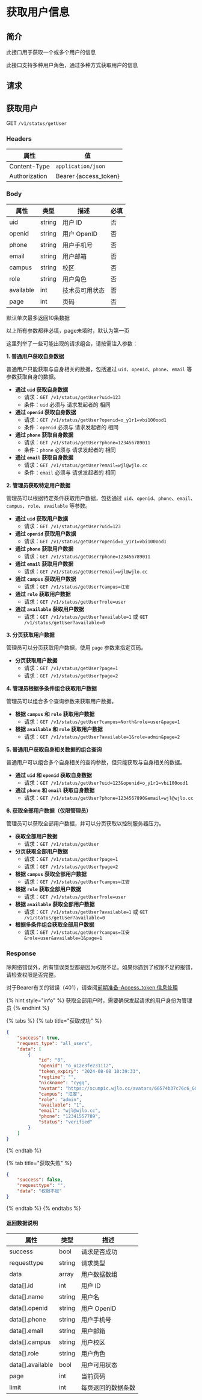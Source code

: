 # 获取用户信息

## 简介

此接口用于获取一个或多个用户的信息

此接口支持多种用户角色，通过多种方式获取用户的信息

## &#x20;请求

## 获取用户

GET `/v1/status/getUser`

### **Headers**

| 属性            | 值                      |
| ------------- | ---------------------- |
| Content-Type  | `application/json`     |
| Authorization | Bearer {access\_token} |

### **Body**

| 属性        | 类型     | 描述        | 必填 |
| --------- | ------ | --------- | -- |
| uid       | string | 用户 ID     | 否  |
| openid    | string | 用户 OpenID | 否  |
| phone     | string | 用户手机号     | 否  |
| email     | string | 用户邮箱      | 否  |
| campus    | string | 校区        | 否  |
| role      | string | 用户角色      | 否  |
| available | int    | 技术员可用状态   | 否  |
| page      | int    | 页码        | 否  |

默认单次最多返回10条数据

以上所有参数都非必填，page未填时，默认为第一页

这里列举了一些可能出现的请求组合，请按需注入参数：

**1. 普通用户获取自身数据**

普通用户只能获取与自身相关的数据，包括通过 `uid`、`openid`、`phone`、`email` 等参数获取自身的数据。

* **通过 `uid` 获取自身数据**
  * 请求：`GET /v1/status/getUser?uid=123`
  * 条件：`uid` 必须与 请求发起者的 相同
* **通过 `openid` 获取自身数据**
  * 请求：`GET /v1/status/getUser?openid=o_y1r1=vbi100ood1`
  * 条件：`openid` 必须与 请求发起者的 相同
* **通过 `phone` 获取自身数据**
  * 请求：`GET /v1/status/getUser?phone=123456789011`
  * 条件：`phone` 必须与 请求发起者的 相同
* **通过 `email` 获取自身数据**
  * 请求：`GET /v1/status/getUser?email=wjl@wjlo.cc`
  * 条件：`email` 必须与 请求发起者的 相同

**2. 管理员获取特定用户数据**

管理员可以根据特定条件获取用户数据，包括通过 `uid`、`openid`、`phone`、`email`、`campus`、`role`、`available` 等参数。

* **通过 `uid` 获取用户数据**
  * 请求：`GET /v1/status/getUser?uid=123`
* **通过 `openid` 获取用户数据**
  * 请求：`GET /v1/status/getUser?openid=o_y1r1=vbi100ood1`
* **通过 `phone` 获取用户数据**
  * 请求：`GET /v1/status/getUser?phone=123456789011`
* **通过 `email` 获取用户数据**
  * 请求：`GET /v1/status/getUser?email=wjl@wjlo.cc`
* **通过 `campus` 获取用户数据**
  * 请求：`GET /v1/status/getUser?campus=江安`
* **通过 `role` 获取用户数据**
  * 请求：`GET /v1/status/getUser?role=user`
* **通过 `available` 获取用户数据**
  * 请求：`GET /v1/status/getUser?available=1` 或 `GET /v1/status/getUser?available=0`

**3. 分页获取用户数据**

管理员可以分页获取用户数据，使用 `page` 参数来指定页码。

* **分页获取用户数据**
  * 请求：`GET /v1/status/getUser?page=1`
  * 请求：`GET /v1/status/getUser?page=2`

**4. 管理员根据多条件组合获取用户数据**

管理员可以组合多个查询参数来获取用户数据。

* **根据 `campus` 和 `role` 获取用户数据**
  * 请求：`GET /v1/status/getUser?campus=North&role=user&page=1`
* **根据 `available` 和 `role` 获取用户数据**
  * 请求：`GET /v1/status/getUser?available=1&role=admin&page=2`

**5. 普通用户获取自身相关数据的组合查询**

普通用户可以组合多个自身相关的查询参数，但只能获取与自身相关的数据。

* **通过 `uid` 和 `openid` 获取自身数据**
  * 请求：`GET /v1/status/getUser?uid=123&openid=o_y1r1=vbi100ood1`
* **通过 `phone` 和 `email` 获取自身数据**
  * 请求：`GET /v1/status/getUser?phone=1234567890&email=wjl@wjlo.cc`

**6. 获取全部用户数据（仅限管理员）**

管理员可以获取全部用户数据，并可以分页获取以控制服务器压力。

* **获取全部用户数据**
  * 请求：`GET /v1/status/getUser`
* **分页获取全部用户数据**
  * 请求：`GET /v1/status/getUser?page=1`
  * 请求：`GET /v1/status/getUser?page=2`
* **根据 `campus` 获取全部用户数据**
  * 请求：`GET /v1/status/getUser?campus=江安`
* **根据 `role` 获取全部用户数据**
  * 请求：`GET /v1/status/getUser?role=user`
* **根据 `available` 获取全部用户数据**
  * 请求：`GET /v1/status/getUser?available=1` 或 `GET /v1/status/getUser?available=0`
* **根据多条件组合获取全部用户数据**
  * 请求：`GET /v1/status/getUser?campus=江安&role=user&available=1&page=1`

### **Response**

除网络错误外，所有错误类型都是因为权限不足。如果你遇到了权限不足的报错，请检查权限是否完整。

对于Bearer有关的错误（401），请查阅[前期准备](../get\_started/prepare.md#accesstoken-xin-xi-chu-li)[-Access\_token 信息处理](../get\_started/prepare.md#accesstoken-xin-xi-chu-li)

{% hint style="info" %}
获取全部用户时，需要确保发起请求的用户身份为管理员
{% endhint %}

{% tabs %}
{% tab title="获取成功" %}
```json
{
	"success": true,
	"request_type": "all_users",
	"data": [
		{
			"id": "8",
			"openid": "o_o12e3fe231112",
			"token_expiry": "2024-08-08 10:39:33",
			"regtime": "",
			"nickname": "cygq",
			"avatar": "https://scumpic.wjlo.cc/avatars/66574b37c76c6_GGZc0i75Ttefe6d8a9862563e3fb012d6edcbd4bb63a.jpeg",
			"campus": "江安",
			"role": "admin",
			"available": "1",
			"email": "wjl@wjlo.cc",
			"phone": "12341557789",
			"status": "verified"
		}
	]
}
```
{% endtab %}

{% tab title="获取失败" %}
```json
{
	"success": false,
	"requesttype": "",
	"data": "权限不足"
}
```
{% endtab %}
{% endtabs %}

#### 返回数据说明

| 属性                | 类型     | 描述        |
| ----------------- | ------ | --------- |
| success           | bool   | 请求是否成功    |
| requesttype       | string | 请求类型      |
| data              | array  | 用户数据数组    |
| data\[].id        | int    | 用户 ID     |
| data\[].name      | string | 用户名       |
| data\[].openid    | string | 用户 OpenID |
| data\[].phone     | string | 用户手机号     |
| data\[].email     | string | 用户邮箱      |
| data\[].campus    | string | 用户校区      |
| data\[].role      | string | 用户角色      |
| data\[].available | bool   | 用户可用状态    |
| page              | int    | 当前页码      |
| limit             | int    | 每页返回的数据条数 |

####

